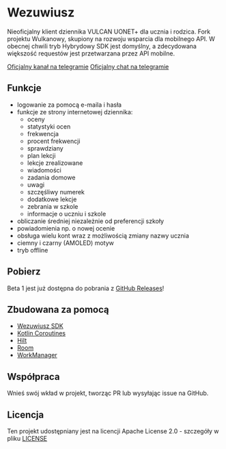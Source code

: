 # Wezuwiusz

Nieoficjalny klient dziennika VULCAN UONET+ dla ucznia i rodzica. Fork projektu Wulkanowy,
skupiony na rozwoju wsparcia dla mobilnego API. W obecnej chwili tryb Hybrydowy SDK jest domyślny,
a zdecydowana większość requestów jest przetwarzana przez API mobilne.

[Oficjalny kanał na telegramie](https://t.me/dzienniczekwezuwiusz)
[Oficjalny chat na telegramie](https://t.me/wezuwiuszchat)

## Funkcje

* logowanie za pomocą e-maila i hasła
* funkcje ze strony internetowej dziennika:
    * oceny
    * statystyki ocen
    * frekwencja
    * procent frekwencji
    * sprawdziany
    * plan lekcji
    * lekcje zrealizowane
    * wiadomości
    * zadania domowe
    * uwagi
    * szczęśliwy numerek
    * dodatkowe lekcje
    * zebrania w szkole
    * informacje o uczniu i szkole
* obliczanie średniej niezależnie od preferencji szkoły
* powiadomienia np. o nowej ocenie
* obsługa wielu kont wraz z możliwością zmiany nazwy ucznia 
* ciemny i czarny (AMOLED) motyw
* tryb offline

## Pobierz

Beta 1 jest już dostępna do pobrania z [GitHub Releases](https://github.com/wezuwiusz/neowulkanowy/releases/tag/3.0.0-beta1)!

## Zbudowana za pomocą

* [Wezuwiusz SDK](https://github.com/wezuwiusz/sdk)
* [Kotlin Coroutines](https://kotlinlang.org/docs/reference/coroutines-overview.html)
* [Hilt](https://dagger.dev/hilt/)
* [Room](https://developer.android.com/topic/libraries/architecture/room)
* [WorkManager](https://developer.android.com/topic/libraries/architecture/workmanager) 

## Współpraca

Wnieś swój wkład w projekt, tworząc PR lub wysyłając issue na GitHub.

## Licencja

Ten projekt udostępniany jest na licencji Apache License 2.0 - szczegóły w pliku [LICENSE](LICENSE)
